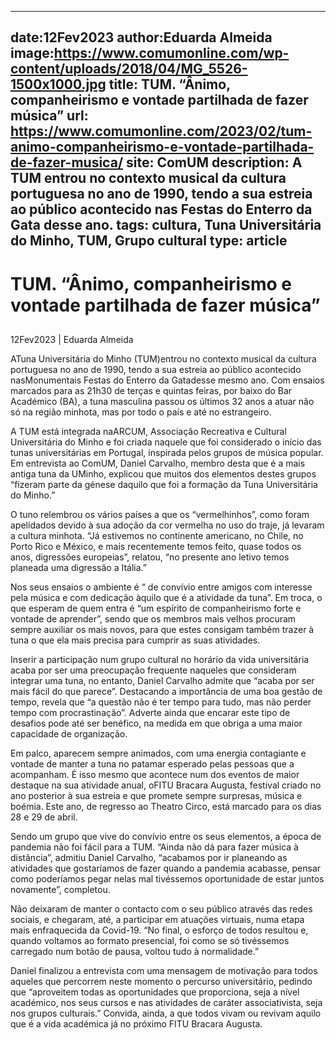 
---
date:12Fev2023
author:Eduarda Almeida
image:https://www.comumonline.com/wp-content/uploads/2018/04/MG_5526-1500x1000.jpg
title: TUM. “Ânimo, companheirismo e vontade partilhada de fazer música”
url: https://www.comumonline.com/2023/02/tum-animo-companheirismo-e-vontade-partilhada-de-fazer-musica/
site: ComUM
description: A TUM entrou no contexto musical da cultura portuguesa no ano de 1990, tendo a sua estreia ao público acontecido nas Festas do Enterro da Gata desse ano.
tags: cultura, Tuna Universitária do Minho, TUM, Grupo cultural
type: article
---


# TUM. “Ânimo, companheirismo e vontade partilhada de fazer música”

## 

12Fev2023 | Eduarda Almeida

ATuna Universitária do Minho (TUM)entrou no contexto musical da cultura portuguesa no ano de 1990, tendo a sua estreia ao público acontecido nasMonumentais Festas do Enterro da Gatadesse mesmo ano. Com ensaios marcados para as 21h30 de terças e quintas feiras, por baixo do Bar Académico (BA), a tuna masculina passou os últimos 32 anos a atuar não só na região minhota, mas por todo o país e até no estrangeiro.

A TUM está integrada naARCUM, Associação Recreativa e Cultural Universitária do Minho e foi criada naquele que foi considerado o início das tunas universitárias em Portugal, inspirada pelos grupos de música popular. Em entrevista ao ComUM, Daniel Carvalho, membro desta que é a mais antiga tuna da UMinho, explicou que muitos dos elementos destes grupos “fizeram parte da génese daquilo que foi a formação da Tuna Universitária do Minho.”

O tuno relembrou os vários países a que os “vermelhinhos”, como foram apelidados devido à sua adoção da cor vermelha no uso do traje, já levaram a cultura minhota. “Já estivemos no continente americano, no Chile, no Porto Rico e México, e mais recentemente temos feito, quase todos os anos, digressões europeias”, relatou, “no presente ano letivo temos planeada uma digressão a Itália.”

Nos seus ensaios o ambiente é “ de convívio entre amigos com interesse pela música e com dedicação àquilo que é a atividade da tuna”. Em troca, o que esperam de quem entra é “um espírito de companheirismo forte e vontade de aprender”, sendo que os membros mais velhos procuram sempre auxiliar os mais novos, para que estes consigam também trazer à tuna o que ela mais precisa para cumprir as suas atividades.

Inserir a participação num grupo cultural no horário da vida universitária acaba por ser uma preocupação frequente naqueles que consideram integrar uma tuna, no entanto, Daniel Carvalho admite que “acaba por ser mais fácil do que parece”. Destacando a importância de uma boa gestão de tempo, revela que “a questão não é ter tempo para tudo, mas não perder tempo com procrastinação”. Adverte ainda que encarar este tipo de desafios pode até ser benéfico, na medida em que obriga a uma maior capacidade de organização.

Em palco, aparecem sempre animados, com uma energia contagiante e vontade de manter a tuna no patamar esperado pelas pessoas que a acompanham. É isso mesmo que acontece num dos eventos de maior destaque na sua atividade anual, oFITU Bracara Augusta, festival criado no ano posterior à sua estreia e que promete sempre surpresas, música e boémia. Este ano, de regresso ao Theatro Circo, está marcado para os dias 28 e 29 de abril.

Sendo um grupo que vive do convívio entre os seus elementos, a época de pandemia não foi fácil para a TUM. “Ainda não dá para fazer música à distância”, admitiu Daniel Carvalho, “acabamos por ir planeando as atividades que gostaríamos de fazer quando a pandemia acabasse, pensar como poderíamos pegar nelas mal tivéssemos oportunidade de estar juntos novamente”, completou.

Não deixaram de manter o contacto com o seu público através das redes sociais, e chegaram, até, a participar em atuações virtuais, numa etapa mais enfraquecida da Covid-19. “No final, o esforço de todos resultou e, quando voltamos ao formato presencial, foi como se só tivéssemos carregado num botão de pausa, voltou tudo à normalidade.”

Daniel finalizou a entrevista com uma mensagem de motivação para todos aqueles que percorrem neste momento o percurso universitário, pedindo que “aproveitem todas as oportunidades que proporciona, seja a nível académico, nos seus cursos e nas atividades de caráter associativista, seja nos grupos culturais.” Convida, ainda, a que todos vivam ou revivam aquilo que é a vida académica já no próximo FITU Bracara Augusta.

